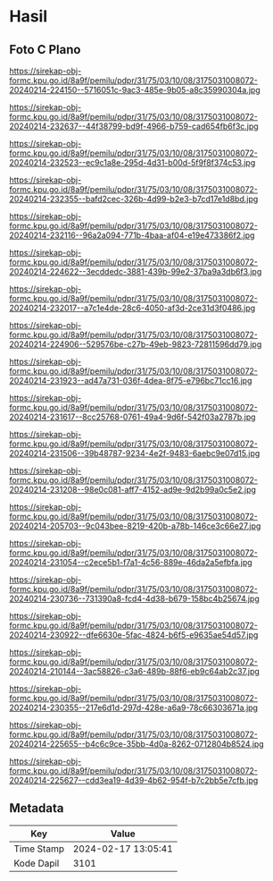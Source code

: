 # Hasil

## Foto C Plano

https://sirekap-obj-formc.kpu.go.id/8a9f/pemilu/pdpr/31/75/03/10/08/3175031008072-20240214-224150--5716051c-9ac3-485e-9b05-a8c35990304a.jpg

https://sirekap-obj-formc.kpu.go.id/8a9f/pemilu/pdpr/31/75/03/10/08/3175031008072-20240214-232637--44f38799-bd9f-4966-b759-cad654fb6f3c.jpg

https://sirekap-obj-formc.kpu.go.id/8a9f/pemilu/pdpr/31/75/03/10/08/3175031008072-20240214-232523--ec9c1a8e-295d-4d31-b00d-5f9f8f374c53.jpg

https://sirekap-obj-formc.kpu.go.id/8a9f/pemilu/pdpr/31/75/03/10/08/3175031008072-20240214-232355--bafd2cec-326b-4d99-b2e3-b7cd17e1d8bd.jpg

https://sirekap-obj-formc.kpu.go.id/8a9f/pemilu/pdpr/31/75/03/10/08/3175031008072-20240214-232116--96a2a094-771b-4baa-af04-e19e473386f2.jpg

https://sirekap-obj-formc.kpu.go.id/8a9f/pemilu/pdpr/31/75/03/10/08/3175031008072-20240214-224622--3ecddedc-3881-439b-99e2-37ba9a3db6f3.jpg

https://sirekap-obj-formc.kpu.go.id/8a9f/pemilu/pdpr/31/75/03/10/08/3175031008072-20240214-232017--a7c1e4de-28c6-4050-af3d-2ce31d3f0486.jpg

https://sirekap-obj-formc.kpu.go.id/8a9f/pemilu/pdpr/31/75/03/10/08/3175031008072-20240214-224906--529576be-c27b-49eb-9823-72811596dd79.jpg

https://sirekap-obj-formc.kpu.go.id/8a9f/pemilu/pdpr/31/75/03/10/08/3175031008072-20240214-231923--ad47a731-036f-4dea-8f75-e796bc71cc16.jpg

https://sirekap-obj-formc.kpu.go.id/8a9f/pemilu/pdpr/31/75/03/10/08/3175031008072-20240214-231617--8cc25768-0761-49a4-9d6f-542f03a2787b.jpg

https://sirekap-obj-formc.kpu.go.id/8a9f/pemilu/pdpr/31/75/03/10/08/3175031008072-20240214-231506--39b48787-9234-4e2f-9483-6aebc9e07d15.jpg

https://sirekap-obj-formc.kpu.go.id/8a9f/pemilu/pdpr/31/75/03/10/08/3175031008072-20240214-231208--98e0c081-aff7-4152-ad9e-9d2b99a0c5e2.jpg

https://sirekap-obj-formc.kpu.go.id/8a9f/pemilu/pdpr/31/75/03/10/08/3175031008072-20240214-205703--9c043bee-8219-420b-a78b-146ce3c66e27.jpg

https://sirekap-obj-formc.kpu.go.id/8a9f/pemilu/pdpr/31/75/03/10/08/3175031008072-20240214-231054--c2ece5b1-f7a1-4c56-889e-46da2a5efbfa.jpg

https://sirekap-obj-formc.kpu.go.id/8a9f/pemilu/pdpr/31/75/03/10/08/3175031008072-20240214-230736--731390a8-fcd4-4d38-b679-158bc4b25674.jpg

https://sirekap-obj-formc.kpu.go.id/8a9f/pemilu/pdpr/31/75/03/10/08/3175031008072-20240214-230922--dfe6630e-5fac-4824-b6f5-e9635ae54d57.jpg

https://sirekap-obj-formc.kpu.go.id/8a9f/pemilu/pdpr/31/75/03/10/08/3175031008072-20240214-210144--3ac58826-c3a6-489b-88f6-eb9c64ab2c37.jpg

https://sirekap-obj-formc.kpu.go.id/8a9f/pemilu/pdpr/31/75/03/10/08/3175031008072-20240214-230355--217e6d1d-297d-428e-a6a9-78c66303671a.jpg

https://sirekap-obj-formc.kpu.go.id/8a9f/pemilu/pdpr/31/75/03/10/08/3175031008072-20240214-225655--b4c6c9ce-35bb-4d0a-8262-0712804b8524.jpg

https://sirekap-obj-formc.kpu.go.id/8a9f/pemilu/pdpr/31/75/03/10/08/3175031008072-20240214-225627--cdd3ea19-4d39-4b62-954f-b7c2bb5e7cfb.jpg


## Metadata

| Key        | Value               |
| ---------- | ------------------- |
| Time Stamp | 2024-02-17 13:05:41 |
| Kode Dapil | 3101                |



